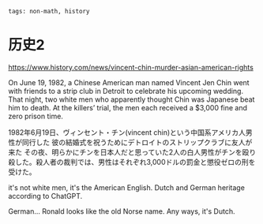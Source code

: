 ```
tags: non-math, history
```

# 历史2

https://www.history.com/news/vincent-chin-murder-asian-american-rights

On June 19, 1982, a Chinese American man named Vincent Jen Chin went with friends to a strip club in Detroit to celebrate his upcoming wedding. That night, two white men who apparently thought Chin was Japanese beat him to death. At the killers’ trial, the men each received a $3,000 fine and zero prison time.

1982年6月19日、ヴィンセント・チン(vincent chin)という中国系アメリカ人男性が同行した
彼の結婚式を祝うためにデトロイトのストリップクラブに友人が来た
その夜、明らかにチンを日本人だと思っていた2人の白人男性がチンを殴り殺した。殺人者の裁判では、男性はそれぞれ3,000ドルの罰金と懲役ゼロの刑を受けた。

it's not white men, it's the American English. Dutch and German heritage according to ChatGPT.

German... Ronald looks like the old Norse name. Any ways, it's Dutch.